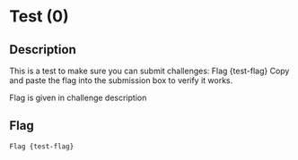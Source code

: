 # Test (0)

## Description

This is a test to make sure you can submit challenges: Flag {test-flag} Copy and paste the flag into the submission box to verify it works.


Flag is given in challenge description

## Flag
```
Flag {test-flag}
```